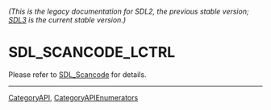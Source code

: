 ###### (This is the legacy documentation for SDL2, the previous stable version; [SDL3](https://wiki.libsdl.org/SDL3/) is the current stable version.)
# SDL_SCANCODE_LCTRL

Please refer to [SDL_Scancode](SDL_Scancode) for details.

----
[CategoryAPI](CategoryAPI), [CategoryAPIEnumerators](CategoryAPIEnumerators)

